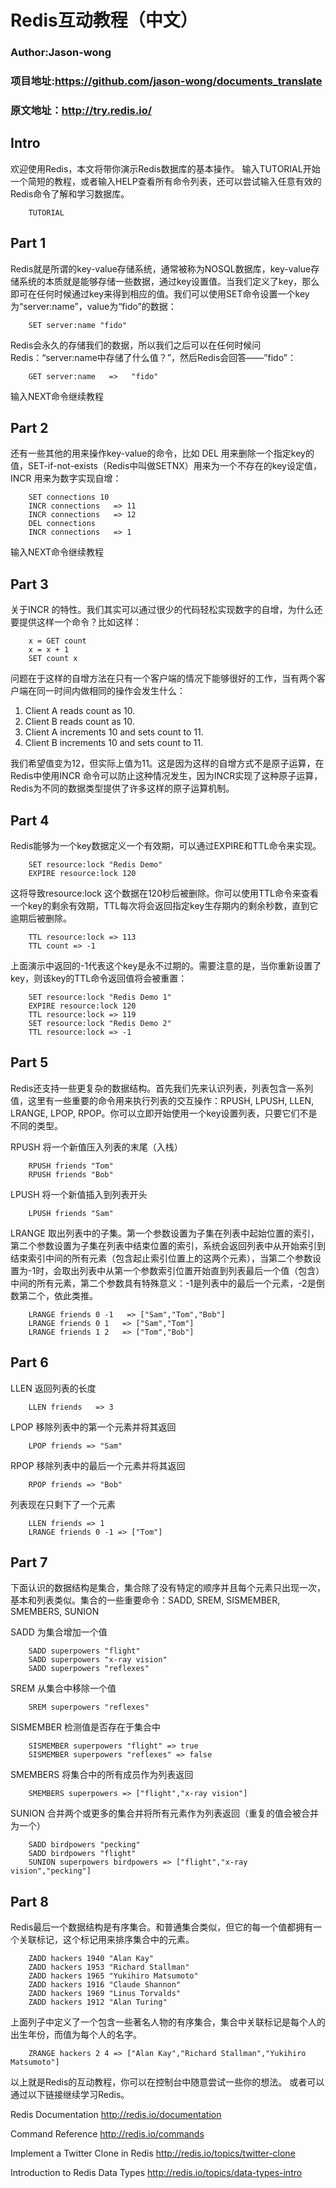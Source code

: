Redis互动教程（中文）
===================================
### Author:Jason-wong
### 项目地址:https://github.com/jason-wong/documents_translate
### 原文地址：http://try.redis.io/

Intro
-----------------------------------
欢迎使用Redis，本文将带你演示Redis数据库的基本操作。
输入TUTORIAL开始一个简短的教程，或者输入HELP查看所有命令列表，还可以尝试输入任意有效的Redis命令了解和学习数据库。

		TUTORIAL


Part 1
-----------------------------------
Redis就是所谓的key-value存储系统，通常被称为NOSQL数据库，key-value存储系统的本质就是能够存储一些数据，通过key设置值。当我们定义了key，那么即可在任何时候通过key来得到相应的值。我们可以使用SET命令设置一个key为“server:name”，value为“fido”的数据：

		SET server:name "fido"

Redis会永久的存储我们的数据，所以我们之后可以在任何时候问Redis：“server:name中存储了什么值？”，然后Redis会回答——”fido”：

		GET server:name   =>   "fido"

输入NEXT命令继续教程


Part 2
-----------------------------------
还有一些其他的用来操作key-value的命令，比如 DEL 用来删除一个指定key的值，SET-if-not-exists（Redis中叫做SETNX）用来为一个不存在的key设定值，INCR 用来为数字实现自增：


		SET connections 10
		INCR connections   => 11
		INCR connections   => 12
		DEL connections
		INCR connections   => 1
输入NEXT命令继续教程

Part 3
-----------------------------------
关于INCR 的特性。我们其实可以通过很少的代码轻松实现数字的自增，为什么还要提供这样一个命令？比如这样：

		x = GET count
		x = x + 1
		SET count x

问题在于这样的自增方法在只有一个客户端的情况下能够很好的工作，当有两个客户端在同一时间内做相同的操作会发生什么：

1.	Client A reads count as 10.
2.	Client B reads count as 10.
3.	Client A increments 10 and sets count to 11.
4.	Client B increments 10 and sets count to 11.

我们希望值变为12，但实际上值为11。这是因为这样的自增方式不是原子运算，在Redis中使用INCR 命令可以防止这种情况发生，因为INCR实现了这种原子运算，Redis为不同的数据类型提供了许多这样的原子运算机制。


Part 4
-----------------------------------
Redis能够为一个key数据定义一个有效期，可以通过EXPIRE和TTL命令来实现。

		SET resource:lock "Redis Demo"
		EXPIRE resource:lock 120

这将导致resource:lock 这个数据在120秒后被删除。你可以使用TTL命令来查看一个key的剩余有效期，TTL每次将会返回指定key生存期内的剩余秒数，直到它逾期后被删除。

		TTL resource:lock => 113
		TTL count => -1

上面演示中返回的-1代表这个key是永不过期的。需要注意的是，当你重新设置了key，则该key的TTL命令返回值将会被重置：



		SET resource:lock "Redis Demo 1"
		EXPIRE resource:lock 120
		TTL resource:lock => 119
		SET resource:lock "Redis Demo 2"
		TTL resource:lock => -1


Part 5
-----------------------------------
Redis还支持一些更复杂的数据结构。首先我们先来认识列表，列表包含一系列值，这里有一些重要的命令用来执行列表的交互操作：RPUSH, LPUSH, LLEN, LRANGE, LPOP, RPOP。你可以立即开始使用一个key设置列表，只要它们不是不同的类型。

RPUSH 将一个新值压入列表的末尾（入栈）

		RPUSH friends "Tom"
		RPUSH friends "Bob"


LPUSH 将一个新值插入到列表开头

		LPUSH friends "Sam"


LRANGE 取出列表中的子集。第一个参数设置为子集在列表中起始位置的索引，第二个参数设置为子集在列表中结束位置的索引，系统会返回列表中从开始索引到结束索引中间的所有元素（包含起止索引位置上的这两个元素），当第二个参数设置为-1时，会取出列表中从第一个参数索引位置开始直到列表最后一个值（包含）中间的所有元素，第二个参数具有特殊意义：-1是列表中的最后一个元素，-2是倒数第二个，依此类推。

		LRANGE friends 0 -1   => ["Sam","Tom","Bob"]
		LRANGE friends 0 1   => ["Sam","Tom"]
		LRANGE friends 1 2   => ["Tom","Bob"]


Part 6
-----------------------------------
LLEN 返回列表的长度

		LLEN friends   => 3


LPOP 移除列表中的第一个元素并将其返回

		LPOP friends => "Sam"


RPOP 移除列表中的最后一个元素并将其返回

		RPOP friends => "Bob"


列表现在只剩下了一个元素

		LLEN friends => 1
		LRANGE friends 0 -1 => ["Tom"]

Part 7
-----------------------------------
下面认识的数据结构是集合，集合除了没有特定的顺序并且每个元素只出现一次，基本和列表类似。集合的一些重要命令：SADD, SREM, SISMEMBER, SMEMBERS, SUNION

SADD 为集合增加一个值

		SADD superpowers "flight"
		SADD superpowers "x-ray vision"
		SADD superpowers "reflexes"


SREM 从集合中移除一个值

		SREM superpowers "reflexes"




SISMEMBER 检测值是否存在于集合中

		SISMEMBER superpowers "flight" => true
		SISMEMBER superpowers "reflexes" => false


SMEMBERS 将集合中的所有成员作为列表返回

		SMEMBERS superpowers => ["flight","x-ray vision"]


SUNION 合并两个或更多的集合并将所有元素作为列表返回（重复的值会被合并为一个）

		SADD birdpowers "pecking"
		SADD birdpowers "flight"
		SUNION superpowers birdpowers => ["flight","x-ray vision","pecking"]


Part 8
-----------------------------------
Redis最后一个数据结构是有序集合。和普通集合类似，但它的每一个值都拥有一个关联标记，这个标记用来排序集合中的元素。

		ZADD hackers 1940 "Alan Kay"
		ZADD hackers 1953 "Richard Stallman"
		ZADD hackers 1965 "Yukihiro Matsumoto"
		ZADD hackers 1916 "Claude Shannon"
		ZADD hackers 1969 "Linus Torvalds"
		ZADD hackers 1912 "Alan Turing"

上面列子中定义了一个包含一些著名人物的有序集合，集合中关联标记是每个人的出生年份，而值为每个人的名字。

		ZRANGE hackers 2 4 => ["Alan Kay","Richard Stallman","Yukihiro Matsumoto"]




以上就是Redis的互动教程，你可以在控制台中随意尝试一些你的想法。
或者可以通过以下链接继续学习Redis。
>
Redis Documentation  http://redis.io/documentation
>
Command Reference  http://redis.io/commands
>
Implement a Twitter Clone in Redis  http://redis.io/topics/twitter-clone
>
Introduction to Redis Data Types  http://redis.io/topics/data-types-intro